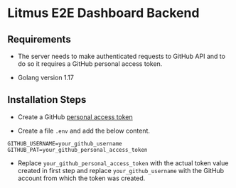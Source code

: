 # Litmus E2E Dashboard Backend

## Requirements

- The server needs to make authenticated requests to GitHub API and to do so it requires a GitHub personal access token.

- Golang version 1.17

## Installation Steps

- Create a GitHub [personal access token](https://docs.github.com/en/authentication/keeping-your-account-and-data-secure/creating-a-personal-access-token)

- Create a file `.env` and add the below content.
```
GITHUB_USERNAME=your_github_username
GITHUB_PAT=your_github_personal_access_token
```

- Replace `your_github_personal_access_token` with the actual token value created in first step and replace `your_github_username` with the GitHub account from which the token was created.
